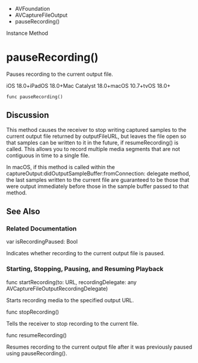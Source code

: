 

- AVFoundation
- AVCaptureFileOutput
-  pauseRecording() 

Instance Method

# pauseRecording()

Pauses recording to the current output file.

iOS 18.0+iPadOS 18.0+Mac Catalyst 18.0+macOS 10.7+tvOS 18.0+

``` source
func pauseRecording()
```

## Discussion

This method causes the receiver to stop writing captured samples to the current output file returned by outputFileURL, but leaves the file open so that samples can be written to it in the future, if resumeRecording() is called. This allows you to record multiple media segments that are not contiguous in time to a single file.

In macOS, if this method is called within the captureOutput:didOutputSampleBuffer:fromConnection: delegate method, the last samples written to the current file are guaranteed to be those that were output immediately before those in the sample buffer passed to that method.

## See Also

### Related Documentation

var isRecordingPaused: Bool

Indicates whether recording to the current output file is paused.

### Starting, Stopping, Pausing, and Resuming Playback

func startRecording(to: URL, recordingDelegate: any AVCaptureFileOutputRecordingDelegate)

Starts recording media to the specified output URL.

func stopRecording()

Tells the receiver to stop recording to the current file.

func resumeRecording()

Resumes recording to the current output file after it was previously paused using pauseRecording().

